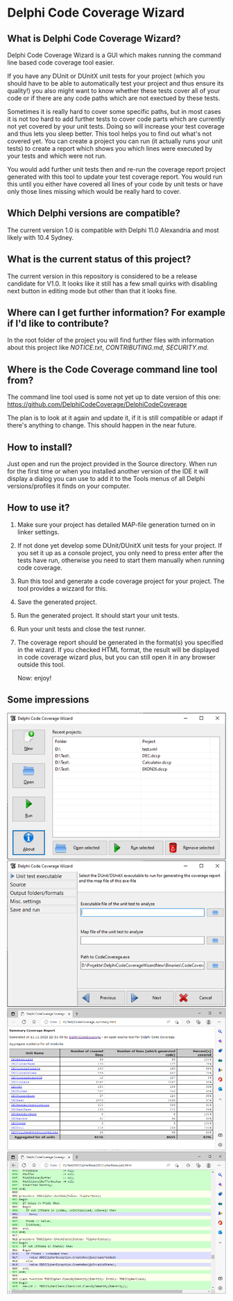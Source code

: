 # Delphi Code Coverage Wizard

## What is Delphi Code Coverage Wizard?
Delphi Code Coverage Wizard is a GUI which makes running the command line based 
code coverage tool easier. 

If you have any DUnit or DUnitX unit tests for your project (which you should have
to be able to automatically test your project and thus ensure its quality!) you
also might want to know whether these tests cover all of your code or if there
are any code paths which are not exectued by these tests.

Sometimes it is really hard to cover some specific paths, but in most cases it is
not too hard to add further tests to cover code parts which are currently not yet
covered by your unit tests. Doing so will increase your test coverage and thus lets
you sleep better. This tool helps you to find out what's not covered yet. You can
create a project you can run (it actually runs your unit tests) to create a report 
which shows you which lines were executed by your tests and which were not run.

You would add further unit tests then and re-run the coverage report project 
generated with this tool to update your test coverage report. You would run this
until you either have covered all lines of your code by unit tests or have only
those lines missing which would be really hard to cover.

## Which Delphi versions are compatible?
The current version 1.0 is compatible with Delphi 11.0 Alexandria and most
likely with 10.4 Sydney.

## What is the current status of this project?
The current version in this repository is considered to be a release candidate for
V1.0. It looks like it still has a few small quirks with disabling next button in
editing mode but other than that it looks fine.

## Where can I get further information? For example if I'd like to contribute?
In the root folder of the project you will find further files with information about 
this project like *NOTICE.txt*, *CONTRIBUTING.md*, *SECURITY.md*.

## Where is the Code Coverage command line tool from?
The command line tool used is some not yet up to date version of this one:
https://github.com/DelphiCodeCoverage/DelphiCodeCoverage

The plan is to look at it again and update it, if it is still compatible or adapt
if there's anything to change. This should happen in the near future.

## How to install?
Just open and run the project provided in the Source directory.
When run for the first time or when you installed another version of the IDE it will 
display a dialog you can use to add it to the Tools menus of all Delphi 
versions/profiles it finds on your computer.

## How to use it?

1. Make sure your project has detailed MAP-file generation turned on in linker settings.
2. If not done yet develop some DUnit/DUnitX unit tests for your project. If you set it
   up as a console project, you only need to press enter after the tests have run, 
   otherwise you need to start them manually when running code coverage. 
3. Run this tool and generate a code coverage project for your project. The tool provides
   a wizzard for this.
4. Save the generated project.
5. Run the generated project. It should start your unit tests.
6. Run your unit tests and close the test runner.
7. The coverage report should be generated in the format(s) you specified in the wizard. 
   If you checked HTML format, the result will be displayed in code coverage wizard plus,
   but you can still open it in any browser outside this tool.
   
   Now: enjoy!
   
## Some impressions ##
![Start screen of the wizard](/Screenshots/Wizard1.PNG)
![Some screen of the wizard](/Screenshots/Wizard2.PNG)
![Start screen of the generated HTML output](/Screenshots/Output1.PNG)
![View of a unit (blue lines are not covered yet)](/Screenshots/Output2.PNG)   